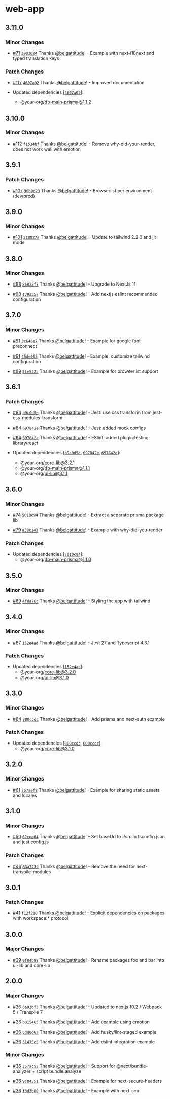 # web-app

## 3.11.0

### Minor Changes

- [#71](https://github.com/belgattitude/nextjs-monorepo-example/pull/71) [`3903624`](https://github.com/belgattitude/nextjs-monorepo-example/commit/3903624ad3c87b282947ed3eea84f6451c622fe6) Thanks [@belgattitude](https://github.com/belgattitude)! - Example with next-i18next and typed translation keys

### Patch Changes

- [#117](https://github.com/belgattitude/nextjs-monorepo-example/pull/117) [`4607a02`](https://github.com/belgattitude/nextjs-monorepo-example/commit/4607a02d91e87134f306d25dfeabdba9c83b3837) Thanks [@belgattitude](https://github.com/belgattitude)! - Improved documentation

- Updated dependencies [[`4607a02`](https://github.com/belgattitude/nextjs-monorepo-example/commit/4607a02d91e87134f306d25dfeabdba9c83b3837)]:
  - @your-org/db-main-prisma@1.1.2

## 3.10.0

### Minor Changes

- [#112](https://github.com/belgattitude/nextjs-monorepo-example/pull/112) [`f1b34bf`](https://github.com/belgattitude/nextjs-monorepo-example/commit/f1b34bfbf65fd1cadde8ced3811bd88b014aa65d) Thanks [@belgattitude](https://github.com/belgattitude)! - Remove why-did-your-render, does not work well with emotion

## 3.9.1

### Patch Changes

- [#107](https://github.com/belgattitude/nextjs-monorepo-example/pull/107) [`90b0d23`](https://github.com/belgattitude/nextjs-monorepo-example/commit/90b0d23a8da942718f6f2834d73171ac9b4005da) Thanks [@belgattitude](https://github.com/belgattitude)! - Browserlist per environment (dev/prod)

## 3.9.0

### Minor Changes

- [#101](https://github.com/belgattitude/nextjs-monorepo-example/pull/101) [`218827a`](https://github.com/belgattitude/nextjs-monorepo-example/commit/218827aa16c68d728a31e3ffcefe03c0df8febd0) Thanks [@belgattitude](https://github.com/belgattitude)! - Update to tailwind 2.2.0 and jit mode

## 3.8.0

### Minor Changes

- [#98](https://github.com/belgattitude/nextjs-monorepo-example/pull/98) [`86022f7`](https://github.com/belgattitude/nextjs-monorepo-example/commit/86022f784a07c1ad222b3d8897fcba021d268564) Thanks [@belgattitude](https://github.com/belgattitude)! - Upgrade to NextJs 11

* [#98](https://github.com/belgattitude/nextjs-monorepo-example/pull/98) [`1392357`](https://github.com/belgattitude/nextjs-monorepo-example/commit/1392357e45c13bbbdf234208bc73c9f23be12ed3) Thanks [@belgattitude](https://github.com/belgattitude)! - Add nextjs eslint recommended configuration

## 3.7.0

### Minor Changes

- [#91](https://github.com/belgattitude/nextjs-monorepo-example/pull/91) [`3c646e7`](https://github.com/belgattitude/nextjs-monorepo-example/commit/3c646e7dfd6ec246035f048634f6533082412d3a) Thanks [@belgattitude](https://github.com/belgattitude)! - Example for google font preconnect

* [#91](https://github.com/belgattitude/nextjs-monorepo-example/pull/91) [`45de065`](https://github.com/belgattitude/nextjs-monorepo-example/commit/45de0659558ac7a3f88ee6cb7fd070bd0395f83e) Thanks [@belgattitude](https://github.com/belgattitude)! - Example: customize tailwind configuration

- [#89](https://github.com/belgattitude/nextjs-monorepo-example/pull/89) [`5fe5f2a`](https://github.com/belgattitude/nextjs-monorepo-example/commit/5fe5f2a9cc0528617f0b53f9fb369afaf252358f) Thanks [@belgattitude](https://github.com/belgattitude)! - Example for browserlist support

## 3.6.1

### Patch Changes

- [#84](https://github.com/belgattitude/nextjs-monorepo-example/pull/84) [`a9c0d5e`](https://github.com/belgattitude/nextjs-monorepo-example/commit/a9c0d5e2651732ab23f1a335acddd23aef5a6b88) Thanks [@belgattitude](https://github.com/belgattitude)! - Jest: use css transform from jest-css-modules-transform

* [#84](https://github.com/belgattitude/nextjs-monorepo-example/pull/84) [`697842e`](https://github.com/belgattitude/nextjs-monorepo-example/commit/697842e913bd7164b21b51c9c9adb943b0904293) Thanks [@belgattitude](https://github.com/belgattitude)! - Jest: added mock configs

- [#84](https://github.com/belgattitude/nextjs-monorepo-example/pull/84) [`697842e`](https://github.com/belgattitude/nextjs-monorepo-example/commit/697842e913bd7164b21b51c9c9adb943b0904293) Thanks [@belgattitude](https://github.com/belgattitude)! - ESlint: added plugin:testing-library/react

- Updated dependencies [[`a9c0d5e`](https://github.com/belgattitude/nextjs-monorepo-example/commit/a9c0d5e2651732ab23f1a335acddd23aef5a6b88), [`697842e`](https://github.com/belgattitude/nextjs-monorepo-example/commit/697842e913bd7164b21b51c9c9adb943b0904293), [`697842e`](https://github.com/belgattitude/nextjs-monorepo-example/commit/697842e913bd7164b21b51c9c9adb943b0904293)]:
  - @your-org/core-lib@3.2.1
  - @your-org/db-main-prisma@1.1.1
  - @your-org/ui-lib@3.1.1

## 3.6.0

### Minor Changes

- [#74](https://github.com/belgattitude/nextjs-monorepo-example/pull/74) [`5010c94`](https://github.com/belgattitude/nextjs-monorepo-example/commit/5010c944162165ab47923718a9ccaf1cafc419ee) Thanks [@belgattitude](https://github.com/belgattitude)! - Extract a separate prisma package lib

* [#79](https://github.com/belgattitude/nextjs-monorepo-example/pull/79) [`a38c143`](https://github.com/belgattitude/nextjs-monorepo-example/commit/a38c1434486d2affdd95bfd9836160d63a11a2f7) Thanks [@belgattitude](https://github.com/belgattitude)! - Example with why-did-you-render

### Patch Changes

- Updated dependencies [[`5010c94`](https://github.com/belgattitude/nextjs-monorepo-example/commit/5010c944162165ab47923718a9ccaf1cafc419ee)]:
  - @your-org/db-main-prisma@1.1.0

## 3.5.0

### Minor Changes

- [#69](https://github.com/belgattitude/nextjs-monorepo-example/pull/69) [`4fda76c`](https://github.com/belgattitude/nextjs-monorepo-example/commit/4fda76c2c9bc7b528d4a794b2738ef52fd505465) Thanks [@belgattitude](https://github.com/belgattitude)! - Styling the app with tailwind

## 3.4.0

### Minor Changes

- [#67](https://github.com/belgattitude/nextjs-monorepo-example/pull/67) [`152e4ad`](https://github.com/belgattitude/nextjs-monorepo-example/commit/152e4adc8be95f192b066f75ef4bb2dd42c46d12) Thanks [@belgattitude](https://github.com/belgattitude)! - Jest 27 and Typescript 4.3.1

### Patch Changes

- Updated dependencies [[`152e4ad`](https://github.com/belgattitude/nextjs-monorepo-example/commit/152e4adc8be95f192b066f75ef4bb2dd42c46d12)]:
  - @your-org/core-lib@3.2.0
  - @your-org/ui-lib@3.1.0

## 3.3.0

### Minor Changes

- [#64](https://github.com/belgattitude/nextjs-monorepo-example/pull/64) [`800ccdc`](https://github.com/belgattitude/nextjs-monorepo-example/commit/800ccdcc93884157d4b9535272625a5a5719e83d) Thanks [@belgattitude](https://github.com/belgattitude)! - Add prisma and next-auth example

### Patch Changes

- Updated dependencies [[`800ccdc`](https://github.com/belgattitude/nextjs-monorepo-example/commit/800ccdcc93884157d4b9535272625a5a5719e83d), [`800ccdc`](https://github.com/belgattitude/nextjs-monorepo-example/commit/800ccdcc93884157d4b9535272625a5a5719e83d)]:
  - @your-org/core-lib@3.1.0

## 3.2.0

### Minor Changes

- [#61](https://github.com/belgattitude/nextjs-monorepo-example/pull/61) [`757aef8`](https://github.com/belgattitude/nextjs-monorepo-example/commit/757aef899e005b18aef175240856e5c89dc8e23c) Thanks [@belgattitude](https://github.com/belgattitude)! - Example for sharing static assets and locales

## 3.1.0

### Minor Changes

- [#50](https://github.com/belgattitude/nextjs-monorepo-example/pull/50) [`62cea64`](https://github.com/belgattitude/nextjs-monorepo-example/commit/62cea645216dad5e5160be0bb368967596ad90a5) Thanks [@belgattitude](https://github.com/belgattitude)! - Set baseUrl to ./src in tsconfig.json and jest.config.js

### Patch Changes

- [#46](https://github.com/belgattitude/nextjs-monorepo-example/pull/46) [`83a7239`](https://github.com/belgattitude/nextjs-monorepo-example/commit/83a7239773edd74a8aa93263fb93ffdc16bc2980) Thanks [@belgattitude](https://github.com/belgattitude)! - Remove the need for next-transpile-modules

## 3.0.1

### Patch Changes

- [#41](https://github.com/belgattitude/nextjs-monorepo-example/pull/41) [`f12f210`](https://github.com/belgattitude/nextjs-monorepo-example/commit/f12f21014caa6a70260711833543479f495b5348) Thanks [@belgattitude](https://github.com/belgattitude)! - Explicit dependencies on packages with workspace:\* protocol

## 3.0.0

### Major Changes

- [#39](https://github.com/belgattitude/nextjs-monorepo-example/pull/39) [`9f04b88`](https://github.com/belgattitude/nextjs-monorepo-example/commit/9f04b88d966e804ddc12e79372b3ac14f7330b86) Thanks [@belgattitude](https://github.com/belgattitude)! - Rename packages foo and bar into ui-lib and core-lib

## 2.0.0

### Major Changes

- [#36](https://github.com/belgattitude/nextjs-monorepo-example/pull/36) [`6a93bf3`](https://github.com/belgattitude/nextjs-monorepo-example/commit/6a93bf35a0863be6a6811328c38cd7e3fc481a9a) Thanks [@belgattitude](https://github.com/belgattitude)! - Updated to nextjs 10.2 / Webpack 5 / Transpile 7

* [#36](https://github.com/belgattitude/nextjs-monorepo-example/pull/36) [`b015465`](https://github.com/belgattitude/nextjs-monorepo-example/commit/b015465469ea85e4174ed438ac89381489900ad4) Thanks [@belgattitude](https://github.com/belgattitude)! - Add example using emotion

- [#36](https://github.com/belgattitude/nextjs-monorepo-example/pull/36) [`3dd0d6a`](https://github.com/belgattitude/nextjs-monorepo-example/commit/3dd0d6a1ff20c49d4ad71907ea243287fbc36890) Thanks [@belgattitude](https://github.com/belgattitude)! - Add husky/lint-staged example

* [#36](https://github.com/belgattitude/nextjs-monorepo-example/pull/36) [`31475c5`](https://github.com/belgattitude/nextjs-monorepo-example/commit/31475c58ca1ebc155f178240468d0d6a9d323e34) Thanks [@belgattitude](https://github.com/belgattitude)! - Add eslint integration example

### Minor Changes

- [#36](https://github.com/belgattitude/nextjs-monorepo-example/pull/36) [`257ac52`](https://github.com/belgattitude/nextjs-monorepo-example/commit/257ac52c08fa4cc7b66bb90b028f1cb81453ffc7) Thanks [@belgattitude](https://github.com/belgattitude)! - Support for @next/bundle-analyzer + script bundle:analyze

* [#36](https://github.com/belgattitude/nextjs-monorepo-example/pull/36) [`9c84551`](https://github.com/belgattitude/nextjs-monorepo-example/commit/9c845516ae04b997e8d34647908d62f7902c006c) Thanks [@belgattitude](https://github.com/belgattitude)! - Example for next-secure-headers

- [#36](https://github.com/belgattitude/nextjs-monorepo-example/pull/36) [`f3d3b00`](https://github.com/belgattitude/nextjs-monorepo-example/commit/f3d3b00d4b16e94784ac2bd4d3b26a5f5d690430) Thanks [@belgattitude](https://github.com/belgattitude)! - Example with next-seo

